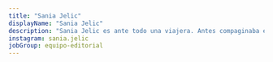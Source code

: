 ```yaml
---
title: "Sania Jelic"
displayName: "Sania Jelic"
description: "Sania Jelic es ante todo una viajera. Antes compaginaba esta pasión con sus trabajos en el sector turístico en empresas e instituciones como Amadeus o la Oficina de Turismo de Croacia. Ahora, recién jubilada, recorre el mundo descubriendo sus posibilidades para los viajeros del segmento Silver."
instagram: sania.jelic
jobGroup: equipo-editorial
---
```



